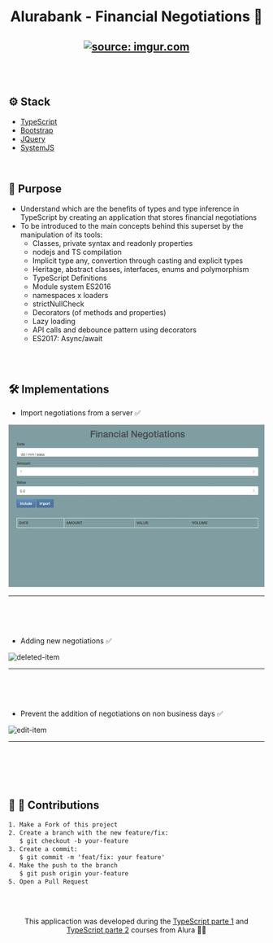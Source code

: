 


<meta charset="utf-8">
<h1 align="center">Alurabank - Financial Negotiations 🏦</h1>

<h2 align="center">
<a href="https://imgur.com/OV1ENNe"><img src="https://i.imgur.com/OV1ENNe.png" title="source: imgur.com" /></a>
<h2>

<br>
<h2> ⚙️ Stack </h2>

  - [TypeScript](https://www.typescriptlang.org/sys)
  - [Bootstrap](https://getbootstrap.com/jquer)
  - [JQuery](https://jquery.com/)
  - [SystemJS](https://www.npmjs.com/package/systemjs) 


<br>
<h2> 🎯 Purpose </h2>

- Understand which are the benefits of types and type inference in TypeScript by creating an application that stores financial negotiations 
- To be introduced to the main concepts behind this superset by the manipulation of its tools: 
  - Classes, private syntax and readonly properties 
  - nodejs and TS compilation
  - Implicit type any, convertion through casting and explicit types
  - Heritage, abstract classes, interfaces, enums and polymorphism
  - TypeScript Definitions
  - Module system ES2016
  - namespaces x loaders
  - strictNullCheck
  - Decorators (of methods and properties)
  - Lazy loading
  - API calls and debounce pattern using decorators
  - ES2017: Async/await

<br>
<br> 
<h2> 🛠️ Implementations </h2>

- Import negotiations from a server ✅
  
![import-negotiation](img/import-negotiations.gif)

--- 
<br>
<br>
<br>

- Adding new negotiations ✅

![deleted-item](img/add-negotiations.gif)


--- 
<br>
<br>
<br>

- Prevent the addition of negotiations on non business days ✅
  
![edit-item](img/only-business-days.gif)
 

--- 
<br>
<br>  
<br>


<br>
<h2> 🌱 🌳 Contributions </h2>

    1. Make a Fork of this project
    2. Create a branch with the new feature/fix:
       $ git checkout -b your-feature
    3. Create a commit: 
       $ git commit -m 'feat/fix: your feature'
    4. Make the push to the branch
       $ git push origin your-feature
    5. Open a Pull Request


<br><br>
<p align="center">This applicaction was developed during the <a target="_blank" href="https://www.alura.com.br/curso-online-typescript-parte1
">TypeScript parte 1</a> and <a target="_blank" href="https://www.alura.com.br/curso-online-typescript-parte2
">TypeScript parte 2</a>  courses from Alura 👩‍💻 </p>
